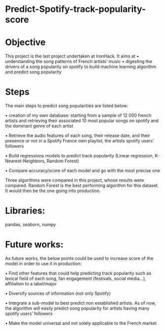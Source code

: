 # Predict-Spotify-track-popularity-score

# Objective

This project is the last project undertaken at IronHack. It aims at 
•	understanding the song patterns of French artists’ music 
•	digesting the drivers of a song popularity on spotify to build machine learning algorithm and predict song popularity

# Steps

The main steps to predict song popularities are listed below: 

•	creation of my own database: starting from a sample of 12 000 french artists and retrieving their associated 10 most popular songs on spotify and the dominant genre of each artist

•	Retrieve the audio features of each song, their release date, and their presence or not in a Spotify France own playlist, the artists spotify users’ followers

•	Build regressions models to predict track popularity (Linear regression, K-Nearest-Neighbors, Random Forest)

•	Compare accuracy/score of each model and go with the most precise one


Three algorithms were compared in this project, whose results were compared. 
Random Forest is the best performing algorithm for this dataset. It would then be the one going into production.

# Libraries:

pandas, seaborn, numpy

# Future works:

As future works, the below points could be used to increase score of the model in order to use it in production:

•	Find other features that could help predicting track popularity such as lexical field of each song, fan engagement (festivals, social media…), affiliation to a label/major

•	Diversify sources of information (not only Spotify)

•	Integrate a sub-model to best predict non established artists. As of now, the algorithm will easily predict song popularity for artists having many spotify users’ followers

•	Make the model universal and not solely applicable to the French market
